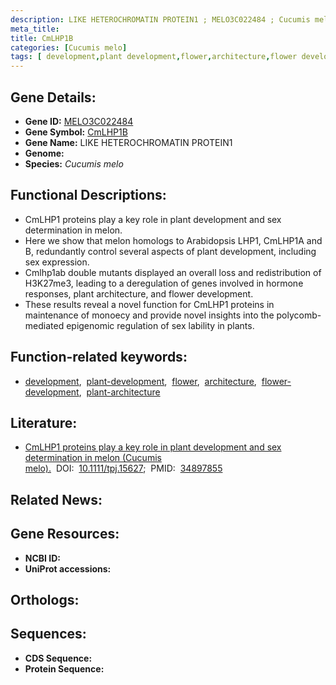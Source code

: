 ```yaml
---
description: LIKE HETEROCHROMATIN PROTEIN1 ; MELO3C022484 ; Cucumis melo
meta_title:
title: CmLHP1B
categories: [Cucumis melo]
tags: [ development,plant development,flower,architecture,flower development,plant architecture ]
---
```


## Gene Details:
- **Gene ID:** [MELO3C022484]()
- **Gene Symbol:** <u>CmLHP1B</u>
- **Gene Name:** LIKE HETEROCHROMATIN PROTEIN1
- **Genome:** []()
- **Species:** *Cucumis melo*

## Functional Descriptions:
   - CmLHP1 proteins play a key role in plant development and sex determination in melon.
   - Here we show that melon homologs to Arabidopsis LHP1, CmLHP1A and B, redundantly control several aspects of plant development, including sex expression.
   - Cmlhp1ab double mutants displayed an overall loss and redistribution of H3K27me3, leading to a deregulation of genes involved in hormone responses, plant architecture, and flower development.
   - These results reveal a novel function for CmLHP1 proteins in maintenance of monoecy and provide novel insights into the polycomb-mediated epigenomic regulation of sex lability in plants.

## Function-related keywords:
   - [development](/tags/development/),&nbsp;&nbsp;[plant-development](/tags/plant-development/),&nbsp;&nbsp;[flower](/tags/flower/),&nbsp;&nbsp;[architecture](/tags/architecture/),&nbsp;&nbsp;[flower-development](/tags/flower-development/),&nbsp;&nbsp;[plant-architecture](/tags/plant-architecture/)

## Literature:
   - [CmLHP1 proteins play a key role in plant development and sex determination in melon (Cucumis melo).](https://doi.org/10.1111/tpj.15627)&nbsp;&nbsp;DOI:&nbsp;&nbsp;[10.1111/tpj.15627](https://doi.org/10.1111/tpj.15627);&nbsp;&nbsp;PMID:&nbsp;&nbsp;[34897855](https://pubmed.ncbi.nlm.nih.gov/34897855/)

## Related News:

## Gene Resources:
- **NCBI ID:**  [](https://www.ncbi.nlm.nih.gov/gene/?term=)
- **UniProt accessions:**  [](https://www.uniprot.org/uniprotkb//entry)

## Orthologs:

## Sequences:
- **CDS Sequence:**
- **Protein Sequence:**
